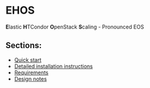 # EHOS
**E**lastic **H**TCondor **O**penStack **S**caling - Pronounced EOS

## Sections:

* [Quick start](quick_start.md)
* [Detailed installation instructions](installation.md)
* [Requirements](requirements.md)
* [Design notes](design.md)

